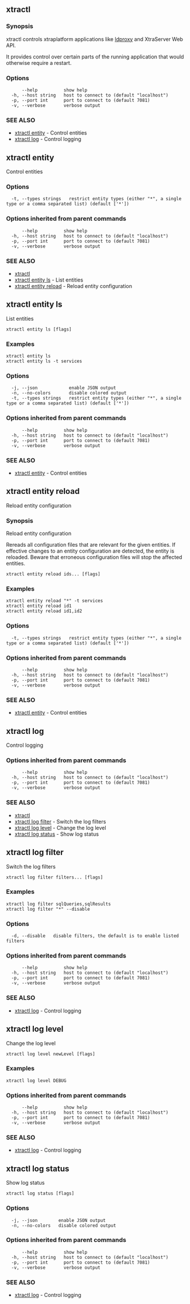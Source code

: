 ## xtractl



### Synopsis

xtractl controls xtraplatform applications like [ldproxy](https://github.com/interactive-instruments/ldproxy) and XtraServer Web API.

It provides control over certain parts of the running application 
that would otherwise require a restart.

### Options

```
      --help          show help
  -h, --host string   host to connect to (default "localhost")
  -p, --port int      port to connect to (default 7081)
  -v, --verbose       verbose output
```

### SEE ALSO

* [xtractl entity](#xtractl-entity)	 - Control entities
* [xtractl log](#xtractl-log)	 - Control logging

## xtractl entity

Control entities

### Options

```
  -t, --types strings   restrict entity types (either "*", a single type or a comma separated list) (default ['*'])
```

### Options inherited from parent commands

```
      --help          show help
  -h, --host string   host to connect to (default "localhost")
  -p, --port int      port to connect to (default 7081)
  -v, --verbose       verbose output
```

### SEE ALSO

* [xtractl](#xtractl)
* [xtractl entity ls](#xtractl-entity-ls)	 - List entities
* [xtractl entity reload](#xtractl-entity-reload)	 - Reload entity configuration

## xtractl entity ls

List entities

```
xtractl entity ls [flags]
```

### Examples

```
xtractl entity ls
xtractl entity ls -t services
```

### Options

```
  -j, --json            enable JSON output
  -n, --no-colors       disable colored output
  -t, --types strings   restrict entity types (either "*", a single type or a comma separated list) (default ['*'])
```

### Options inherited from parent commands

```
      --help          show help
  -h, --host string   host to connect to (default "localhost")
  -p, --port int      port to connect to (default 7081)
  -v, --verbose       verbose output
```

### SEE ALSO

* [xtractl entity](#xtractl-entity)	 - Control entities

## xtractl entity reload

Reload entity configuration

### Synopsis

Reload entity configuration

Rereads all configuration files that are relevant for the given entities.
If effective changes to an entity configuration are detected, the entity is reloaded.
Beware that erroneous configuration files will stop the affected entities.

```
xtractl entity reload ids... [flags]
```

### Examples

```
xtractl entity reload "*" -t services
xtractl entity reload id1
xtractl entity reload id1,id2
```

### Options

```
  -t, --types strings   restrict entity types (either "*", a single type or a comma separated list) (default ['*'])
```

### Options inherited from parent commands

```
      --help          show help
  -h, --host string   host to connect to (default "localhost")
  -p, --port int      port to connect to (default 7081)
  -v, --verbose       verbose output
```

### SEE ALSO

* [xtractl entity](#xtractl-entity)	 - Control entities

## xtractl log

Control logging

### Options inherited from parent commands

```
      --help          show help
  -h, --host string   host to connect to (default "localhost")
  -p, --port int      port to connect to (default 7081)
  -v, --verbose       verbose output
```

### SEE ALSO

* [xtractl](#xtractl)
* [xtractl log filter](#xtractl-log-filter)	 - Switch the log filters
* [xtractl log level](#xtractl-log-level)	 - Change the log level
* [xtractl log status](#xtractl-log-status)	 - Show log status

## xtractl log filter

Switch the log filters

```
xtractl log filter filters... [flags]
```

### Examples

```
xtractl log filter sqlQueries,sqlResults
xtractl log filter "*" --disable

```

### Options

```
  -d, --disable   disable filters, the default is to enable listed filters
```

### Options inherited from parent commands

```
      --help          show help
  -h, --host string   host to connect to (default "localhost")
  -p, --port int      port to connect to (default 7081)
  -v, --verbose       verbose output
```

### SEE ALSO

* [xtractl log](#xtractl-log)	 - Control logging

## xtractl log level

Change the log level

```
xtractl log level newLevel [flags]
```

### Examples

```
xtractl log level DEBUG

```

### Options inherited from parent commands

```
      --help          show help
  -h, --host string   host to connect to (default "localhost")
  -p, --port int      port to connect to (default 7081)
  -v, --verbose       verbose output
```

### SEE ALSO

* [xtractl log](#xtractl-log)	 - Control logging

## xtractl log status

Show log status

```
xtractl log status [flags]
```

### Options

```
  -j, --json        enable JSON output
  -n, --no-colors   disable colored output
```

### Options inherited from parent commands

```
      --help          show help
  -h, --host string   host to connect to (default "localhost")
  -p, --port int      port to connect to (default 7081)
  -v, --verbose       verbose output
```

### SEE ALSO

* [xtractl log](#xtractl-log)	 - Control logging


